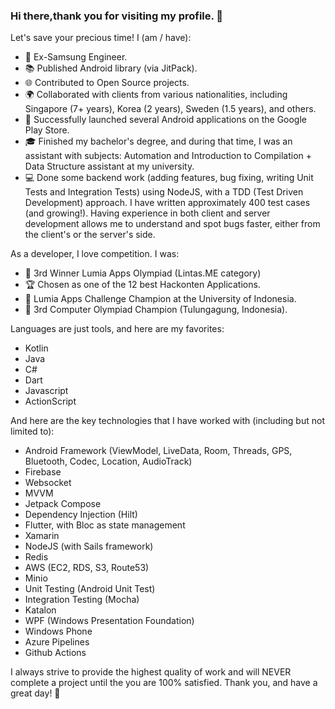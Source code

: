### Hi there,thank you for visiting my profile. 👋

Let's save your precious time! I (am / have):

* 💼 Ex-Samsung Engineer.
* 📚 Published Android library (via JitPack).
* 🌐 Contributed to Open Source projects.
* 🌍 Collaborated with clients from various nationalities, including Singapore (7+ years), Korea (2 years), Sweden (1.5 years), and others. 
* 🚀 Successfully launched several Android applications on the Google Play Store.
* 🎓 Finished my bachelor's degree, and during that time, I was an assistant with subjects: Automation and Introduction to Compilation + Data Structure assistant at my university.
*  💻 Done some backend work (adding features, bug fixing, writing Unit Tests and Integration Tests) using NodeJS, with a TDD (Test Driven Development) approach. I have written approximately 400 test cases (and growing!). Having experience in both client and server development allows me to understand and spot bugs faster, either from the client's or the server's side.

As a developer, I love competition. I was:
* 🥉 3rd Winner Lumia Apps Olympiad (Lintas.ME category)
* 🏆 Chosen as one of the 12 best Hackonten Applications.
* 🏅 Lumia Apps Challenge Champion at the University of Indonesia.
* 🥉 3rd Computer Olympiad Champion (Tulungagung, Indonesia).

Languages are just tools, and here are my favorites:
* Kotlin
* Java
* C#
* Dart
* Javascript
* ActionScript

And here are the key technologies that I have worked with (including but not limited to):
* Android Framework (ViewModel, LiveData, Room, Threads, GPS, Bluetooth, Codec, Location, AudioTrack)
* Firebase
* Websocket
* MVVM
* Jetpack Compose
* Dependency Injection (Hilt)
* Flutter, with Bloc as state management
* Xamarin
* NodeJS (with Sails framework)
* Redis
* AWS (EC2, RDS, S3, Route53)
* Minio
* Unit Testing (Android Unit Test)
* Integration Testing (Mocha)
* Katalon
* WPF (Windows Presentation Foundation) 
* Windows Phone
* Azure Pipelines
* Github Actions

I always strive to provide the highest quality of work and will NEVER complete a project until the you are 100% satisfied. Thank you, and have a great day! 🌟
